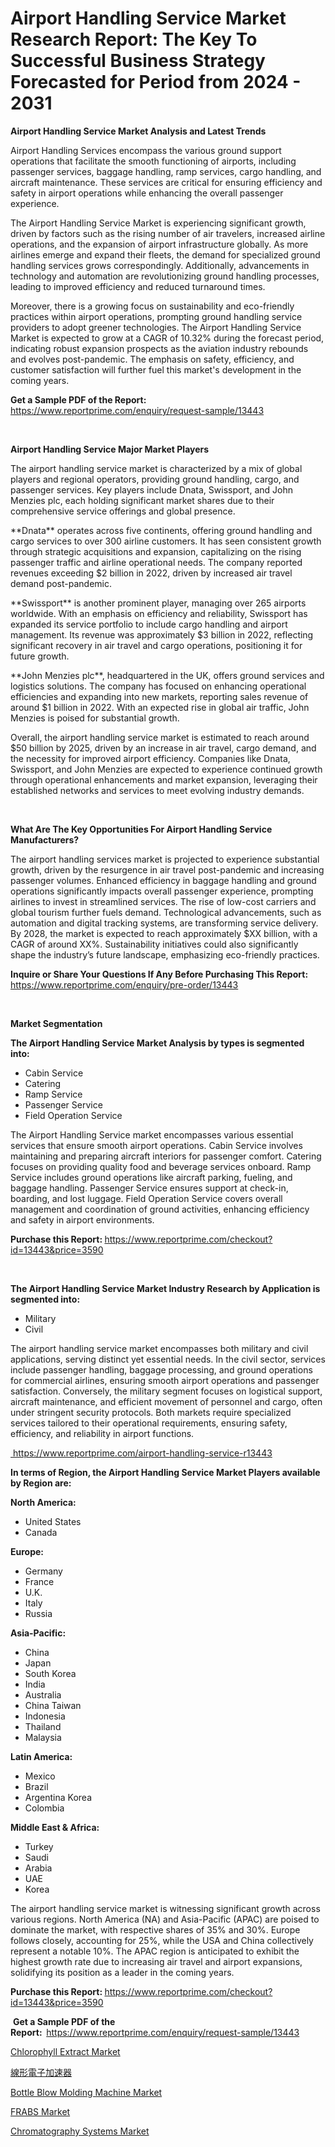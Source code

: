 <p><h1>Airport Handling Service Market Research Report: The Key To Successful Business Strategy Forecasted for Period from 2024 - 2031</h1></p><p><strong>Airport Handling Service Market Analysis and Latest Trends</strong></p>
<p><p>Airport Handling Services encompass the various ground support operations that facilitate the smooth functioning of airports, including passenger services, baggage handling, ramp services, cargo handling, and aircraft maintenance. These services are critical for ensuring efficiency and safety in airport operations while enhancing the overall passenger experience.</p><p>The Airport Handling Service Market is experiencing significant growth, driven by factors such as the rising number of air travelers, increased airline operations, and the expansion of airport infrastructure globally. As more airlines emerge and expand their fleets, the demand for specialized ground handling services grows correspondingly. Additionally, advancements in technology and automation are revolutionizing ground handling processes, leading to improved efficiency and reduced turnaround times.</p><p>Moreover, there is a growing focus on sustainability and eco-friendly practices within airport operations, prompting ground handling service providers to adopt greener technologies. The Airport Handling Service Market is expected to grow at a CAGR of 10.32% during the forecast period, indicating robust expansion prospects as the aviation industry rebounds and evolves post-pandemic. The emphasis on safety, efficiency, and customer satisfaction will further fuel this market's development in the coming years.</p></p>
<p><strong>Get a Sample PDF of the Report:&nbsp;</strong> <a href="https://www.reportprime.com/enquiry/request-sample/13443">https://www.reportprime.com/enquiry/request-sample/13443</a></p>
<p>&nbsp;</p>
<p><strong>Airport Handling Service Major Market Players</strong></p>
<p><p>The airport handling service market is characterized by a mix of global players and regional operators, providing ground handling, cargo, and passenger services. Key players include Dnata, Swissport, and John Menzies plc, each holding significant market shares due to their comprehensive service offerings and global presence.</p><p>**Dnata** operates across five continents, offering ground handling and cargo services to over 300 airline customers. It has seen consistent growth through strategic acquisitions and expansion, capitalizing on the rising passenger traffic and airline operational needs. The company reported revenues exceeding $2 billion in 2022, driven by increased air travel demand post-pandemic.</p><p>**Swissport** is another prominent player, managing over 265 airports worldwide. With an emphasis on efficiency and reliability, Swissport has expanded its service portfolio to include cargo handling and airport management. Its revenue was approximately $3 billion in 2022, reflecting significant recovery in air travel and cargo operations, positioning it for future growth.</p><p>**John Menzies plc**, headquartered in the UK, offers ground services and logistics solutions. The company has focused on enhancing operational efficiencies and expanding into new markets, reporting sales revenue of around $1 billion in 2022. With an expected rise in global air traffic, John Menzies is poised for substantial growth.</p><p>Overall, the airport handling service market is estimated to reach around $50 billion by 2025, driven by an increase in air travel, cargo demand, and the necessity for improved airport efficiency. Companies like Dnata, Swissport, and John Menzies are expected to experience continued growth through operational enhancements and market expansion, leveraging their established networks and services to meet evolving industry demands.</p></p>
<p>&nbsp;</p>
<p><strong>What Are The Key Opportunities For Airport Handling Service Manufacturers?</strong></p>
<p><p>The airport handling services market is projected to experience substantial growth, driven by the resurgence in air travel post-pandemic and increasing passenger volumes. Enhanced efficiency in baggage handling and ground operations significantly impacts overall passenger experience, prompting airlines to invest in streamlined services. The rise of low-cost carriers and global tourism further fuels demand. Technological advancements, such as automation and digital tracking systems, are transforming service delivery. By 2028, the market is expected to reach approximately $XX billion, with a CAGR of around XX%. Sustainability initiatives could also significantly shape the industry’s future landscape, emphasizing eco-friendly practices.</p></p>
<p><strong>Inquire or Share Your Questions If Any Before Purchasing This Report:</strong> <a href="https://www.reportprime.com/enquiry/pre-order/13443">https://www.reportprime.com/enquiry/pre-order/13443</a></p>
<p>&nbsp;</p>
<p><strong>Market Segmentation</strong></p>
<p><strong>The Airport Handling Service Market Analysis by types is segmented into:</strong></p>
<p><ul><li>Cabin Service</li><li>Catering</li><li>Ramp Service</li><li>Passenger Service</li><li>Field Operation Service</li></ul></p>
<p><p>The Airport Handling Service market encompasses various essential services that ensure smooth airport operations. Cabin Service involves maintaining and preparing aircraft interiors for passenger comfort. Catering focuses on providing quality food and beverage services onboard. Ramp Service includes ground operations like aircraft parking, fueling, and baggage handling. Passenger Service ensures support at check-in, boarding, and lost luggage. Field Operation Service covers overall management and coordination of ground activities, enhancing efficiency and safety in airport environments.</p></p>
<p><strong>Purchase this Report:&nbsp;</strong><a href="https://www.reportprime.com/checkout?id=13443&price=3590">https://www.reportprime.com/checkout?id=13443&price=3590</a></p>
<p>&nbsp;</p>
<p><strong>The Airport Handling Service Market Industry Research by Application is segmented into:</strong></p>
<p><ul><li>Military</li><li>Civil</li></ul></p>
<p><p>The airport handling service market encompasses both military and civil applications, serving distinct yet essential needs. In the civil sector, services include passenger handling, baggage processing, and ground operations for commercial airlines, ensuring smooth airport operations and passenger satisfaction. Conversely, the military segment focuses on logistical support, aircraft maintenance, and efficient movement of personnel and cargo, often under stringent security protocols. Both markets require specialized services tailored to their operational requirements, ensuring safety, efficiency, and reliability in airport functions.</p></p>
<p><a href="https://www.reportprime.com/airport-handling-service-r13443">&nbsp;https://www.reportprime.com/airport-handling-service-r13443</a></p>
<p><strong>In terms of Region, the Airport Handling Service Market Players available by Region are:</strong></p>
<p>
    <p> <strong> North America: </strong>
        <ul>
            <li>United States</li>
            <li>Canada</li>
        </ul>
        </p> 
    <p> <strong> Europe: </strong>
        <ul>
            <li>Germany</li>
            <li>France</li>
            <li>U.K.</li>
            <li>Italy</li>
            <li>Russia</li>
        </ul>
        </p> 
    <p> <strong> Asia-Pacific: </strong>
        <ul>
            <li>China</li>
            <li>Japan</li>
            <li>South Korea</li>
            <li>India</li>
            <li>Australia</li>
            <li>China Taiwan</li>
            <li>Indonesia</li>
            <li>Thailand</li>
            <li>Malaysia</li>
        </ul>
        </p> 
    <p> <strong> Latin America: </strong>
        <ul>
            <li>Mexico</li>
            <li>Brazil</li>
            <li>Argentina Korea</li>
            <li>Colombia</li>
        </ul>
        </p> 
    <p> <strong> Middle East & Africa: </strong>
        <ul>
            <li>Turkey</li>
            <li>Saudi</li>
            <li>Arabia</li>
            <li>UAE</li>
            <li>Korea</li>
        </ul>
    </p>
    </p>
<p><p>The airport handling service market is witnessing significant growth across various regions. North America (NA) and Asia-Pacific (APAC) are poised to dominate the market, with respective shares of 35% and 30%. Europe follows closely, accounting for 25%, while the USA and China collectively represent a notable 10%. The APAC region is anticipated to exhibit the highest growth rate due to increasing air travel and airport expansions, solidifying its position as a leader in the coming years.</p></p>
<p><strong>Purchase this Report: </strong><a href="https://www.reportprime.com/checkout?id=13443&price=3590">https://www.reportprime.com/checkout?id=13443&price=3590</a></p>
<p>&nbsp;<strong>Get a Sample PDF of the Report:&nbsp;&nbsp;</strong><a href="https://www.reportprime.com/enquiry/request-sample/13443">https://www.reportprime.com/enquiry/request-sample/13443</a></p>
<p><strong></strong></p>
<p><p><a href="https://medium.com/@sylviajacksonb5/the-chlorophyll-extract-market-is-experiencing-higher-than-anticipated-demand-compared-to-154de2a33048">Chlorophyll Extract Market</a></p><p><a href="https://medium.com/@lillianamurazik2023/linear-electron-accelerators-market-%E3%81%AF-%E3%82%B3%E3%82%B9%E3%83%88%E7%AE%A1%E7%90%86%E3%81%A8%E5%8A%B9%E7%8E%87%E5%90%91%E4%B8%8A%E3%82%92%E5%84%AA%E5%85%88%E3%81%97%E3%81%BE%E3%81%99-%E3%81%95%E3%82%89%E3%81%AB-%E5%A0%B1%E5%91%8A%E6%9B%B8%E3%81%AF%E5%B8%82%E5%A0%B4%E3%81%AE%E9%9C%80%E8%A6%81%E9%9D%A2%E3%81%A8%E4%BE%9B%E7%B5%A6%E9%9D%A2%E3%81%AE%E4%B8%A1%E6%96%B9%E3%82%92%E3%82%AB%E3%83%90%E3%83%BC%E3%81%97%E3%81%A6%E3%81%84%E3%81%BE%E3%81%99-linear-df48cb5aa46c">線形電子加速器</a></p><p><a href="https://www.linkedin.com/pulse/bottle-blow-molding-machine-market-industry-landscape-growth-yjoyf?trackingId=iKVtcmPPSFyhCyLOnCH1zA%3D%3D">Bottle Blow Molding Machine Market</a></p><p><a href="https://issuu.com/reportprime-2/docs/frabs-market-size-2030.pptx_35640a0e47a469">FRABS Market</a></p><p><a href="https://medium.com/@bellkle2xs/the-growth-of-the-chromatography-systems-market-has-been-significant-driven-by-various-critical-4b42612146ac">Chromatography Systems Market</a></p></p>